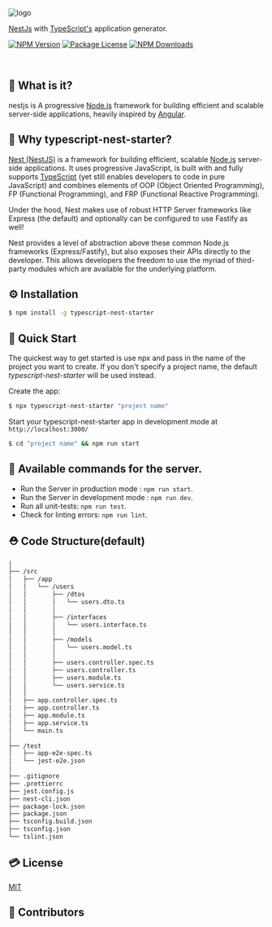 <img src='https://github.com/ljlm0402/typescript-nest-starter/raw/images/logo.jpg' border='0' alt='logo' />

[NestJs](https://www.npmjs.com/package/@nestjs/cli) with [TypeScript's](https://www.npmjs.com/package/typescript) application generator.

<a href="https://www.npmjs.com/package/typescript-nest-starter" target="_blank"><img src="https://img.shields.io/npm/v/typescript-nest-starter.svg" alt="NPM Version" /></a>
<a href="https://www.npmjs.com/package/typescript-nest-starter" target="_blank"><img src="https://img.shields.io/npm/l/typescript-nest-starter.svg" alt="Package License" /></a>
<a href="https://www.npmjs.com/package/typescript-nest-starter" target="_blank"><img src="https://img.shields.io/npm/dm/typescript-nest-starter.svg" alt="NPM Downloads" /></a>

<br />

## 🧐 What is it?

nestjs is A progressive [Node.js](https://nodejs.org/en/) framework for building efficient and scalable server-side applications, heavily inspired by [Angular](https://angular.io/).

## 🤔 Why typescript-nest-starter?

[Nest (NestJS)](https://nestjs.com/) is a framework for building efficient, scalable [Node.js](https://nodejs.org/en/) server-side applications. It uses progressive JavaScript, is built with and fully supports [TypeScript](https://www.typescriptlang.org/) (yet still enables developers to code in pure JavaScript) and combines elements of OOP (Object Oriented Programming), FP (Functional Programming), and FRP (Functional Reactive Programming).

Under the hood, Nest makes use of robust HTTP Server frameworks like Express (the default) and optionally can be configured to use Fastify as well!

Nest provides a level of abstraction above these common Node.js frameworks (Express/Fastify), but also exposes their APIs directly to the developer. This allows developers the freedom to use the myriad of third-party modules which are available for the underlying platform.



## ⚙️ Installation

```sh
$ npm install -g typescript-nest-starter
```

## 🚀 Quick Start

The quickest way to get started is use npx and pass in the name of the project you want to create.
If you don't specify a project name, the default _typescript-nest-starter_ will be used instead.

Create the app:

```bash
$ npx typescript-nest-starter "project name"
```

Start your typescript-nest-starter app in development mode at `http://localhost:3000/`

```bash
$ cd "project name" && npm run start
```

## 🎠 Available commands for the server.

- Run the Server in production mode : `npm run start`.
- Run the Server in development mode : `npm run dev`.
- Run all unit-tests: `npm run test`.
- Check for linting errors: `npm run lint`.

## ⛑ Code Structure(default)

```bash
│
├── /src
│   ├── /app
│   │   └── /users
│   │       ├── /dtos
│   │       │   └── users.dto.ts
│   │       │
│   │       ├── /interfaces
│   │       │   └── users.interface.ts
│   │       │
│   │       ├── /models
│   │       │   └── users.model.ts
│   │       │
│   │       ├── users.controller.spec.ts
│   │       ├── users.controller.ts
│   │       ├── users.module.ts
│   │       └── users.service.ts
│   │
│   ├── app.controller.spec.ts
│   ├── app.controller.ts
│   ├── app.module.ts
│   ├── app.service.ts
│   └── main.ts
│
├── /test
│   ├── app-e2e-spec.ts
│   └── jest-e2e.json
│
├── .gitignore
├── .prettierrc
├── jest.config.js
├── nest-cli.json
├── package-lock.json
├── package.json
├── tsconfig.build.json
├── tsconfig.json
└── tslint.json
```

## 💳 License

[MIT](LICENSE)

## 🤝 Contributors
